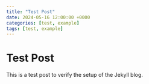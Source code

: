 ```yaml
---
title: "Test Post"
date: 2024-05-16 12:00:00 +0000
categories: [test, example]
tags: [test, example]
---
```


# Test Post

This is a test post to verify the setup of the Jekyll blog.
